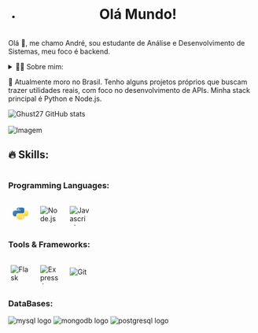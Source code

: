 <!-- Título -->
<div id="user-content-toc">
  <ul align="center">
    <li><h1 style="display: inline-block">Olá Mundo!</h1></li>
  </ul>
</div>

<!-- Apresentação -->
<p>
  Olá 👋, me chamo André, sou estudante de Análise e Desenvolvimento de Sistemas, meu foco é backend.
</p>

<!-- Dropdown -->
<details>
  <summary>👨‍💻 Sobre mim:</summary>
</details>

<!-- Conteúdo adicional -->
<p>💬 Atualmente moro no Brasil. Tenho alguns projetos próprios que buscam trazer utilidades reais, com foco no desenvolvimento de APIs. Minha stack principal é Python e Node.js.</p>

<!-- GithubStats -->
<img src="https://github-readme-stats.vercel.app/api?username=Ghust27&show_icons=true&theme=dark" alt="Ghust27 GitHub stats" />

<!-- GIF -->
<p align="left">
  <img align="center" src="https://i.pinimg.com/originals/4c/d6/ea/4cd6eaa599851725aa5a195d162fb20d.gif" alt="Imagem">
</p>

## 🔥 Skills:
<!-- Skills: Programming Languages -->
<div style="display: flex; flex-wrap: wrap; gap: 10px;">
  <h3 style="flex-basis: 100%;">Programming Languages:</h3>
  <img align="center" alt="Python" height="30" width="40" src="https://raw.githubusercontent.com/devicons/devicon/master/icons/python/python-original.svg" style="margin: 5px;">
  <img align="center" alt="Node.js" height="40" width="40" src="https://cdn.jsdelivr.net/gh/devicons/devicon/icons/nodejs/nodejs-original.svg" style="margin: 5px;">
  <img align="center" alt="Javascript" height="40" width="40" src="https://devicon-website.vercel.app/api/javascript/original.svg" style="margin: 5px;">

</div>


<!-- Skills: Tools & Frameworks -->
<div style="display: flex; flex-wrap: wrap; gap: 10px; align-items: center;">
  <h3 style="flex-basis: 100%;">Tools & Frameworks:</h3>
  <img alt="Flask" height="40" width="40" src="https://cdn.jsdelivr.net/gh/devicons/devicon/icons/flask/flask-original.svg" style="margin: 5px; vertical-align: middle; margin-top: 6px;">
  <img alt="Express.js" height="40" width="40" <img src="https://devicon-website.vercel.app/api/express/original.svg" style="margin: 5px; vertical-align: middle; margin-top: 6px;">
  <img alt="Git" height="30" width="40" src="https://cdn.jsdelivr.net/gh/devicons/devicon/icons/git/git-original.svg" style="margin: 5px; vertical-align: middle;">
  
</div>


<!-- Skills: Databases -->
<div style="flex-basis: 48%;">
  <h3>DataBases:</h3>
  <img src="https://cdn.jsdelivr.net/gh/devicons/devicon/icons/mysql/mysql-original.svg" height="40" alt="mysql logo" />
  <img src="https://devicon-website.vercel.app/api/mongodb/plain-wordmark.svg" height="40" alt="mongodb logo">
  <img src="https://devicon-website.vercel.app/api/postgresql/original.svg" height="40" alt="postgresql logo">

          
          
</div>


